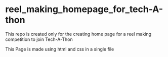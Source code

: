 # reel_making_homepage_for_tech-A-thon
This repo is created only for the creating home page for a reel making competition to join Tech-A-Thon 

This Page is made using html and css in a single file
